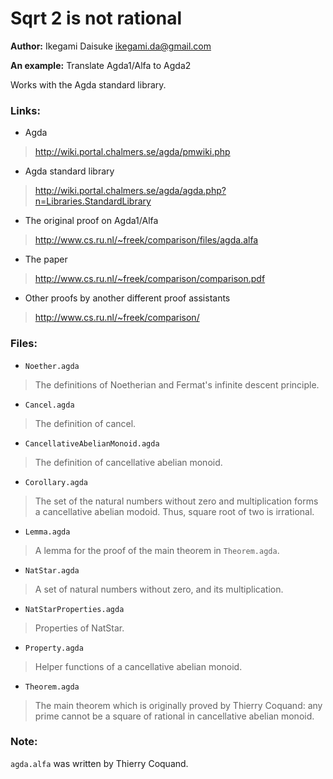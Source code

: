 # Sqrt 2 is not rational

**Author:** Ikegami Daisuke <ikegami.da@gmail.com>

**An example:** Translate Agda1/Alfa to Agda2

Works with the Agda standard library.

### Links:

* Agda
> <http://wiki.portal.chalmers.se/agda/pmwiki.php>
* Agda standard library
>  <http://wiki.portal.chalmers.se/agda/agda.php?n=Libraries.StandardLibrary>
* The original proof on Agda1/Alfa
> <http://www.cs.ru.nl/~freek/comparison/files/agda.alfa>
* The paper
> <http://www.cs.ru.nl/~freek/comparison/comparison.pdf>
* Other proofs by another different proof assistants
> <http://www.cs.ru.nl/~freek/comparison/>

### Files:

* `Noether.agda`
> The definitions of Noetherian and Fermat's infinite descent
> principle.
* `Cancel.agda`
> The definition of cancel.
* `CancellativeAbelianMonoid.agda`
> The definition of cancellative abelian monoid.
* `Corollary.agda`
> The set of the natural numbers without zero and  multiplication
> forms a cancellative abelian modoid.
> Thus, square root of two is irrational.
* `Lemma.agda`
> A lemma for the proof of the main theorem in `Theorem.agda`.
* `NatStar.agda`
> A set of natural numbers without zero, and its multiplication.
* `NatStarProperties.agda`
> Properties of NatStar.
* `Property.agda`
> Helper functions of a cancellative abelian monoid.
* `Theorem.agda`
> The main theorem which is originally proved by Thierry Coquand:
> any prime cannot be a square of rational in cancellative
> abelian monoid.

### Note:

`agda.alfa` was written by Thierry Coquand.
